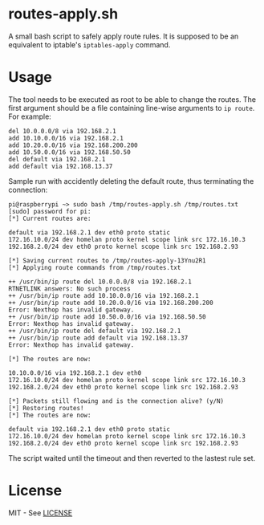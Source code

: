 routes-apply.sh
=======================
A small bash script to safely apply route rules. It is supposed to be an equivalent to iptable's `iptables-apply` command. 

# Usage
The tool needs to be executed as root to be able to change the routes. The first argument should be a file containing line-wise arguments to `ip route`.  
For example:

```
del 10.0.0.0/8 via 192.168.2.1
add 10.10.0.0/16 via 192.168.2.1
add 10.20.0.0/16 via 192.168.200.200
add 10.50.0.0/16 via 192.168.50.50
del default via 192.168.2.1
add default via 192.168.13.37
```

Sample run with accidently deleting the default route, thus terminating the connection:
```
pi@raspberrypi ~> sudo bash /tmp/routes-apply.sh /tmp/routes.txt 
[sudo] password for pi: 
[*] Current routes are:

default via 192.168.2.1 dev eth0 proto static 
172.16.10.0/24 dev homelan proto kernel scope link src 172.16.10.3 
192.168.2.0/24 dev eth0 proto kernel scope link src 192.168.2.93 

[*] Saving current routes to /tmp/routes-apply-13Ynu2R1
[*] Applying route commands from /tmp/routes.txt

++ /usr/bin/ip route del 10.0.0.0/8 via 192.168.2.1
RTNETLINK answers: No such process
++ /usr/bin/ip route add 10.10.0.0/16 via 192.168.2.1
++ /usr/bin/ip route add 10.20.0.0/16 via 192.168.200.200
Error: Nexthop has invalid gateway.
++ /usr/bin/ip route add 10.50.0.0/16 via 192.168.50.50
Error: Nexthop has invalid gateway.
++ /usr/bin/ip route del default via 192.168.2.1
++ /usr/bin/ip route add default via 192.168.13.37
Error: Nexthop has invalid gateway.

[*] The routes are now:

10.10.0.0/16 via 192.168.2.1 dev eth0 
172.16.10.0/24 dev homelan proto kernel scope link src 172.16.10.3 
192.168.2.0/24 dev eth0 proto kernel scope link src 192.168.2.93 

[*] Packets still flowing and is the connection alive? (y/N) 
[*] Restoring routes!
[*] The routes are now:

default via 192.168.2.1 dev eth0 proto static 
172.16.10.0/24 dev homelan proto kernel scope link src 172.16.10.3 
192.168.2.0/24 dev eth0 proto kernel scope link src 192.168.2.93 
```
The script waited until the timeout and then reverted to the lastest rule set.

# License
MIT - See [LICENSE](./LICENSE)
